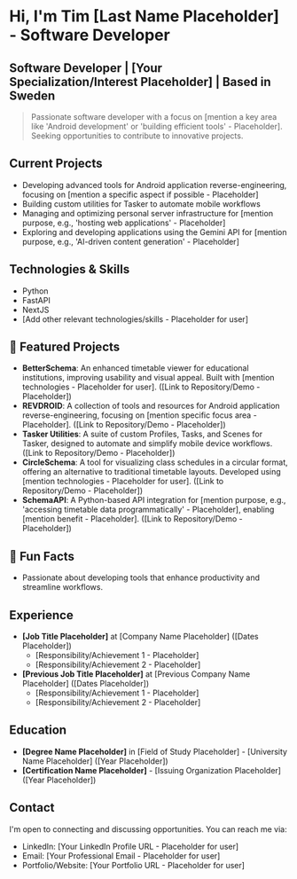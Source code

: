 # Hi, I'm Tim [Last Name Placeholder] - Software Developer

## Software Developer | [Your Specialization/Interest Placeholder] | Based in Sweden

> Passionate software developer with a focus on [mention a key area like 'Android development' or 'building efficient tools' - Placeholder]. Seeking opportunities to contribute to innovative projects.

## Current Projects

- Developing advanced tools for Android application reverse-engineering, focusing on [mention a specific aspect if possible - Placeholder]
- Building custom utilities for Tasker to automate mobile workflows
- Managing and optimizing personal server infrastructure for [mention purpose, e.g., 'hosting web applications' - Placeholder]
- Exploring and developing applications using the Gemini API for [mention purpose, e.g., 'AI-driven content generation' - Placeholder]

## Technologies & Skills

- Python
- FastAPI
- NextJS
- [Add other relevant technologies/skills - Placeholder for user]

## 🌟 Featured Projects

- **BetterSchema**: An enhanced timetable viewer for educational institutions, improving usability and visual appeal. Built with [mention technologies - Placeholder for user]. ([Link to Repository/Demo - Placeholder])
- **REVDROID**: A collection of tools and resources for Android application reverse-engineering, focusing on [mention specific focus area - Placeholder]. ([Link to Repository/Demo - Placeholder])
- **Tasker Utilities**: A suite of custom Profiles, Tasks, and Scenes for Tasker, designed to automate and simplify mobile device workflows. ([Link to Repository/Demo - Placeholder])
- **CircleSchema**: A tool for visualizing class schedules in a circular format, offering an alternative to traditional timetable layouts. Developed using [mention technologies - Placeholder for user]. ([Link to Repository/Demo - Placeholder])
- **SchemaAPI**: A Python-based API integration for [mention purpose, e.g., 'accessing timetable data programmatically' - Placeholder], enabling [mention benefit - Placeholder]. ([Link to Repository/Demo - Placeholder])

## 🔮 Fun Facts

- Passionate about developing tools that enhance productivity and streamline workflows.

## Experience
*   **[Job Title Placeholder]** at [Company Name Placeholder] ([Dates Placeholder])
    *   [Responsibility/Achievement 1 - Placeholder]
    *   [Responsibility/Achievement 2 - Placeholder]
*   **[Previous Job Title Placeholder]** at [Previous Company Name Placeholder] ([Dates Placeholder])
    *   [Responsibility/Achievement 1 - Placeholder]
    *   [Responsibility/Achievement 2 - Placeholder]

## Education
*   **[Degree Name Placeholder]** in [Field of Study Placeholder] - [University Name Placeholder] ([Year Placeholder])
*   **[Certification Name Placeholder]** - [Issuing Organization Placeholder] ([Year Placeholder])

## Contact

I'm open to connecting and discussing opportunities. You can reach me via:

- LinkedIn: [Your LinkedIn Profile URL - Placeholder for user]
- Email: [Your Professional Email - Placeholder for user]
- Portfolio/Website: [Your Portfolio URL - Placeholder for user]